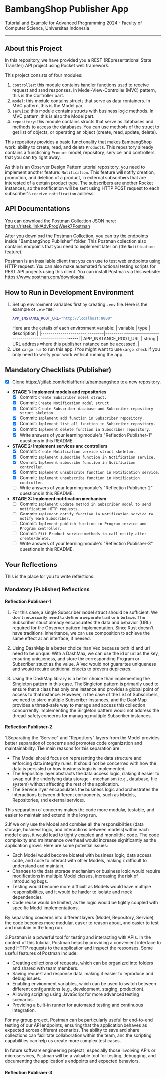 # BambangShop Publisher App

Tutorial and Example for Advanced Programming 2024 - Faculty of Computer Science, Universitas Indonesia

---

## About this Project

In this repository, we have provided you a REST (REpresentational State Transfer) API project using Rocket web framework.

This project consists of four modules:

1.  `controller`: this module contains handler functions used to receive request and send responses.
    In Model-View-Controller (MVC) pattern, this is the Controller part.
2.  `model`: this module contains structs that serve as data containers.
    In MVC pattern, this is the Model part.
3.  `service`: this module contains structs with business logic methods.
    In MVC pattern, this is also the Model part.
4.  `repository`: this module contains structs that serve as databases and methods to access the databases.
    You can use methods of the struct to get list of objects, or operating an object (create, read, update, delete).

This repository provides a basic functionality that makes BambangShop work: ability to create, read, and delete `Product`s.
This repository already contains a functioning `Product` model, repository, service, and controllers that you can try right away.

As this is an Observer Design Pattern tutorial repository, you need to implement another feature: `Notification`.
This feature will notify creation, promotion, and deletion of a product, to external subscribers that are interested of a certain product type.
The subscribers are another Rocket instances, so the notification will be sent using HTTP POST request to each subscriber's `receive notification` address.

## API Documentations

You can download the Postman Collection JSON here: https://ristek.link/AdvProgWeek7Postman

After you download the Postman Collection, you can try the endpoints inside "BambangShop Publisher" folder.
This Postman collection also contains endpoints that you need to implement later on (the `Notification` feature).

Postman is an installable client that you can use to test web endpoints using HTTP request.
You can also make automated functional testing scripts for REST API projects using this client.
You can install Postman via this website: https://www.postman.com/downloads/

## How to Run in Development Environment

1.  Set up environment variables first by creating `.env` file.
    Here is the example of `.env` file:
    ```bash
    APP_INSTANCE_ROOT_URL="http://localhost:8000"
    ```
    Here are the details of each environment variable:
    | variable | type | description |
    |-----------------------|--------|------------------------------------------------------------|
    | APP_INSTANCE_ROOT_URL | string | URL address where this publisher instance can be accessed. |
2.  Use `cargo run` to run this app.
    (You might want to use `cargo check` if you only need to verify your work without running the app.)

## Mandatory Checklists (Publisher)

- [x] Clone https://gitlab.com/ichlaffterlalu/bambangshop to a new repository.
- **STAGE 1: Implement models and repositories**
  - [x] Commit: `Create Subscriber model struct.`
  - [x] Commit: `Create Notification model struct.`
  - [x] Commit: `Create Subscriber database and Subscriber repository struct skeleton.`
  - [x] Commit: `Implement add function in Subscriber repository.`
  - [x] Commit: `Implement list_all function in Subscriber repository.`
  - [x] Commit: `Implement delete function in Subscriber repository.`
  - [x] Write answers of your learning module's "Reflection Publisher-1" questions in this README.
- **STAGE 2: Implement services and controllers**
  - [x] Commit: `Create Notification service struct skeleton.`
  - [x] Commit: `Implement subscribe function in Notification service.`
  - [x] Commit: `Implement subscribe function in Notification controller.`
  - [x] Commit: `Implement unsubscribe function in Notification service.`
  - [x] Commit: `Implement unsubscribe function in Notification controller.`
  - [ ] Write answers of your learning module's "Reflection Publisher-2" questions in this README.
- **STAGE 3: Implement notification mechanism**
  - [ ] Commit: `Implement update method in Subscriber model to send notification HTTP requests.`
  - [ ] Commit: `Implement notify function in Notification service to notify each Subscriber.`
  - [ ] Commit: `Implement publish function in Program service and Program controller.`
  - [ ] Commit: `Edit Product service methods to call notify after create/delete.`
  - [ ] Write answers of your learning module's "Reflection Publisher-3" questions in this README.

## Your Reflections

This is the place for you to write reflections:

### Mandatory (Publisher) Reflections

#### Reflection Publisher-1

1. For this case, a single Subscriber model struct should be sufficient. We don't necessarily need to define a separate trait or interface. The Subscriber struct already encapsulates the data and behavior (URL) required for the Observer pattern implementation. Since Rust doesn't have traditional inheritance, we can use composition to achieve the same effect as an interface, if needed.

2. Using DashMap is a better choice than Vec because both id and url need to be unique. With a DashMap, we can use the id or url as the key, ensuring uniqueness, and store the corresponding Program or Subscriber struct as the value. A Vec would not guarantee uniqueness and would require additional checks to prevent duplicates.

3. Using the DashMap library is a better choice than implementing the Singleton pattern in this case. The Singleton pattern is primarily used to ensure that a class has only one instance and provides a global point of access to that instance. However, in the case of the List of Subscribers, we need to store multiple Subscriber instances, and the DashMap provides a thread-safe way to manage and access this collection concurrently. Implementing the Singleton pattern would not address the thread-safety concerns for managing multiple Subscriber instances.

#### Reflection Publisher-2

1.Separating the "Service" and "Repository" layers from the Model provides better separation of concerns and promotes code organization and maintainability. The main reasons for this separation are:

- The Model should focus on representing the data structure and enforcing data integrity rules. It should not be concerned with how the data is persisted or how business logic is implemented.
- The Repository layer abstracts the data access logic, making it easier to swap out the underlying data storage - mechanism (e.g., database, file system) without affecting the rest of the application.
- The Service layer encapsulates the business logic and orchestrates the interactions between different components, such as Models, Repositories, and external services.

This separation of concerns makes the code more modular, testable, and easier to maintain and extend in the long run.

2.If we only use the Model and combine all the responsibilities (data storage, business logic, and interactions between models) within each model class, it would lead to tightly coupled and monolithic code. The code complexity and maintenance overhead would increase significantly as the application grows. Here are some potential issues:

- Each Model would become bloated with business logic, data access code, and code to interact with other Models, making it difficult to understand and maintain.
- Changes to the data storage mechanism or business logic would require modifications in multiple Model classes, increasing the risk of introducing bugs.
- Testing would become more difficult as Models would have multiple responsibilities, and it would be harder to isolate and mock dependencies.
- Code reuse would be limited, as the logic would be tightly coupled with specific Model implementations.

By separating concerns into different layers (Model, Repository, Service), the code becomes more modular, easier to reason about, and easier to test and maintain in the long run.

3.Postman is a powerful tool for testing and interacting with APIs. In the context of this tutorial, Postman helps by providing a convenient interface to send HTTP requests to the application and inspect the responses. Some useful features of Postman include:

- Creating collections of requests, which can be organized into folders and shared with team members.
- Saving request and response data, making it easier to reproduce and debug issues.
- Enabling environment variables, which can be used to switch between different configurations (e.g., development, staging, production).
- Allowing scripting using JavaScript for more advanced testing scenarios.
- Providing a built-in runner for automated testing and continuous integration.

For my group project, Postman can be particularly useful for end-to-end testing of our API endpoints, ensuring that the application behaves as expected across different scenarios. The ability to save and share collections can facilitate collaboration within the team, and the scripting capabilities can help us create more complex test cases.

In future software engineering projects, especially those involving APIs or microservices, Postman will be a valuable tool for testing, debugging, and documenting the application's endpoints and expected behaviors.

#### Reflection Publisher-3
